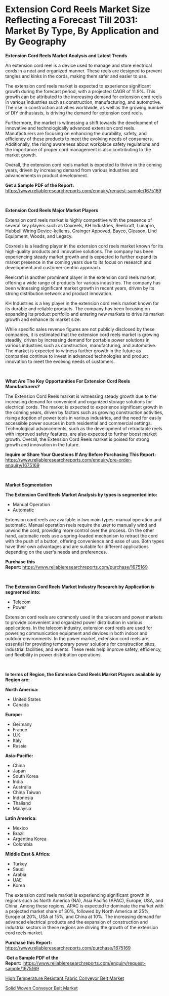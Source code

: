<p><h1>Extension Cord Reels Market Size Reflecting a Forecast Till 2031: Market By Type, By Application and By Geography</h1></p><p><strong>Extension Cord Reels Market Analysis and Latest Trends</strong></p>
<p><p>An extension cord reel is a device used to manage and store electrical cords in a neat and organized manner. These reels are designed to prevent tangles and kinks in the cords, making them safer and easier to use.</p><p>The extension cord reels market is expected to experience significant growth during the forecast period, with a projected CAGR of 11.9%. This growth can be attributed to the increasing demand for extension cord reels in various industries such as construction, manufacturing, and automotive. The rise in construction activities worldwide, as well as the growing number of DIY enthusiasts, is driving the demand for extension cord reels.</p><p>Furthermore, the market is witnessing a shift towards the development of innovative and technologically advanced extension cord reels. Manufacturers are focusing on enhancing the durability, safety, and efficiency of these products to meet the evolving needs of consumers. Additionally, the rising awareness about workplace safety regulations and the importance of proper cord management is also contributing to the market growth.</p><p>Overall, the extension cord reels market is expected to thrive in the coming years, driven by increasing demand from various industries and advancements in product development.</p></p>
<p><strong>Get a Sample PDF of the Report:&nbsp;</strong> <a href="https://www.reliableresearchreports.com/enquiry/request-sample/1675169">https://www.reliableresearchreports.com/enquiry/request-sample/1675169</a></p>
<p>&nbsp;</p>
<p><strong>Extension Cord Reels Major Market Players</strong></p>
<p><p>Extension cord reels market is highly competitive with the presence of several key players such as Coxreels, KH Industries, Reelcraft, Lunapro, Hubbell Wiring Device-kellems, Grainger Appoved, Bayco, Gleason, Lind Equipment, Woods, and Legacy. </p><p>Coxreels is a leading player in the extension cord reels market known for its high-quality products and innovative solutions. The company has been experiencing steady market growth and is expected to further expand its market presence in the coming years due to its focus on research and development and customer-centric approach.</p><p>Reelcraft is another prominent player in the extension cord reels market, offering a wide range of products for various industries. The company has been witnessing significant market growth in recent years, driven by its strong distribution network and product innovation.</p><p>KH Industries is a key player in the extension cord reels market known for its durable and reliable products. The company has been focusing on expanding its product portfolio and entering new markets to drive its market growth and enhance its market size.</p><p>While specific sales revenue figures are not publicly disclosed by these companies, it is estimated that the extension cord reels market is growing steadily, driven by increasing demand for portable power solutions in various industries such as construction, manufacturing, and automotive. The market is expected to witness further growth in the future as companies continue to invest in advanced technologies and product innovation to meet the evolving needs of customers.</p></p>
<p>&nbsp;</p>
<p><strong>What Are The Key Opportunities For Extension Cord Reels Manufacturers?</strong></p>
<p><p>The Extension Cord Reels market is witnessing steady growth due to the increasing demand for convenient and organized storage solutions for electrical cords. The market is expected to experience significant growth in the coming years, driven by factors such as growing construction activities, rising adoption of power tools in various industries, and the need for easily accessible power sources in both residential and commercial settings. Technological advancements, such as the development of retractable reels with improved safety features, are also expected to further boost market growth. Overall, the Extension Cord Reels market is poised for strong growth and innovation in the future.</p></p>
<p><strong>Inquire or Share Your Questions If Any Before Purchasing This Report:</strong> <a href="https://www.reliableresearchreports.com/enquiry/pre-order-enquiry/1675169">https://www.reliableresearchreports.com/enquiry/pre-order-enquiry/1675169</a></p>
<p>&nbsp;</p>
<p><strong>Market Segmentation</strong></p>
<p><strong>The Extension Cord Reels Market Analysis by types is segmented into:</strong></p>
<p><ul><li>Manual Operation</li><li>Automatic</li></ul></p>
<p><p>Extension cord reels are available in two main types: manual operation and automatic. Manual operation reels require the user to manually wind and unwind the cord, providing more control over the process. On the other hand, automatic reels use a spring-loaded mechanism to retract the cord with the push of a button, offering convenience and ease of use. Both types have their own advantages and are suitable for different applications depending on the user's needs and preferences.</p></p>
<p><strong>Purchase this Report:&nbsp;</strong><a href="https://www.reliableresearchreports.com/purchase/1675169">https://www.reliableresearchreports.com/purchase/1675169</a></p>
<p>&nbsp;</p>
<p><strong>The Extension Cord Reels Market Industry Research by Application is segmented into:</strong></p>
<p><ul><li>Telecom</li><li>Power</li></ul></p>
<p><p>Extension cord reels are commonly used in the telecom and power markets to provide convenient and organized power distribution in various applications. In the telecom industry, extension cord reels are used for powering communication equipment and devices in both indoor and outdoor environments. In the power market, extension cord reels are essential for providing temporary power solutions for construction sites, industrial facilities, and events. These reels help improve safety, efficiency, and flexibility in power distribution operations.</p></p>
<p>&nbsp;</p>
<p><strong>In terms of Region, the Extension Cord Reels Market Players available by Region are:</strong></p>
<p>
    <p> <strong> North America: </strong>
        <ul>
            <li>United States</li>
            <li>Canada</li>
        </ul>
        </p> 
    <p> <strong> Europe: </strong>
        <ul>
            <li>Germany</li>
            <li>France</li>
            <li>U.K.</li>
            <li>Italy</li>
            <li>Russia</li>
        </ul>
        </p> 
    <p> <strong> Asia-Pacific: </strong>
        <ul>
            <li>China</li>
            <li>Japan</li>
            <li>South Korea</li>
            <li>India</li>
            <li>Australia</li>
            <li>China Taiwan</li>
            <li>Indonesia</li>
            <li>Thailand</li>
            <li>Malaysia</li>
        </ul>
        </p> 
    <p> <strong> Latin America: </strong>
        <ul>
            <li>Mexico</li>
            <li>Brazil</li>
            <li>Argentina Korea</li>
            <li>Colombia</li>
        </ul>
        </p> 
    <p> <strong> Middle East & Africa: </strong>
        <ul>
            <li>Turkey</li>
            <li>Saudi</li>
            <li>Arabia</li>
            <li>UAE</li>
            <li>Korea</li>
        </ul>
    </p>
    </p>
<p><p>The extension cord reels market is experiencing significant growth in regions such as North America (NA), Asia Pacific (APAC), Europe, USA, and China. Among these regions, APAC is expected to dominate the market with a projected market share of 30%, followed by North America at 25%, Europe at 20%, USA at 15%, and China at 10%. The increasing demand for advanced electrical products and the expansion of construction and industrial sectors in these regions are driving the growth of the extension cord reels market.</p></p>
<p><strong>Purchase this Report: </strong><a href="https://www.reliableresearchreports.com/purchase/1675169">https://www.reliableresearchreports.com/purchase/1675169</a></p>
<p>&nbsp;<strong>Get a Sample PDF of the Report:&nbsp;&nbsp;</strong><a href="https://www.reliableresearchreports.com/enquiry/request-sample/1675169">https://www.reliableresearchreports.com/enquiry/request-sample/1675169</a></p>
<p><strong></strong></p>
<p><p><a href="https://issuu.com/reportprime-2/docs/high-temperature-resistant-fabric-c_c605b04e2470cf">High Temperature Resistant Fabric Conveyor Belt Market</a></p><p><a href="https://issuu.com/reportprime-2/docs/solid-woven-conveyor-belt-market-size-2030.pptx">Solid Woven Conveyor Belt Market</a></p></p>